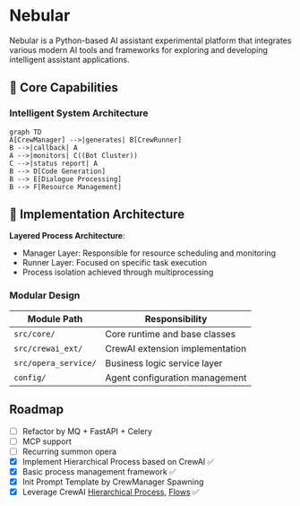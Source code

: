 # Nebular

Nebular is a Python-based AI assistant experimental platform that integrates various modern AI tools and frameworks for exploring and developing intelligent assistant applications.

## 🌟 Core Capabilities

### Intelligent System Architecture
```mermaid
graph TD
A[CrewManager] -->|generates| B[CrewRunner]
B -->|callback| A
A -->|monitors| C((Bot Cluster))
C -->|status report| A
B --> D[Code Generation]
B --> E[Dialogue Processing]
B --> F[Resource Management]
```

## 🚀 Implementation Architecture


**Layered Process Architecture**:
   - Manager Layer: Responsible for resource scheduling and monitoring
   - Runner Layer: Focused on specific task execution
   - Process isolation achieved through multiprocessing


### Modular Design

| Module Path | Responsibility |
|------------|----------------|
| `src/core/` | Core runtime and base classes |
| `src/crewai_ext/` | CrewAI extension implementation |
| `src/opera_service/` | Business logic service layer |
| `config/` | Agent configuration management |

## Roadmap

- [ ] Refactor by MQ + FastAPI + Celery
- [ ] MCP support
- [ ] Recurring summon opera
- [x] Implement Hierarchical Process based on CrewAI ✅
- [x] Basic process management framework ✅
- [x] Init Prompt Template by CrewManager Spawning
- [x] Leverage CrewAI [Hierarchical Process](https://docs.crewai.com/how-to/hierarchical-process), [Flows](https://docs.crewai.com/concepts/flows) ✅